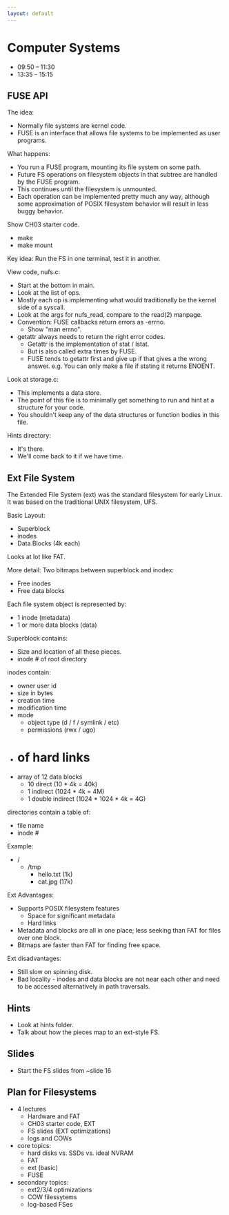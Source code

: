```yaml
---
layout: default
---
```


# Computer Systems

 - 09:50 – 11:30
 - 13:35 – 15:15

## FUSE API

The idea:

 - Normally file systems are kernel code.
 - FUSE is an interface that allows file systems to be implemented
   as user programs.

What happens:

 - You run a FUSE program, mounting its file system on some path.
 - Future FS operations on filesystem objects in that subtree
   are handled by the FUSE program.
 - This continues until the filesystem is unmounted.
 - Each operation can be implemented pretty much any way, although
   some approximation of POSIX filesystem behavior will result in
   less buggy behavior.

Show CH03 starter code.

 - make
 - make mount

Key idea: Run the FS in one terminal, test it in another.

View code, nufs.c:

 - Start at the bottom in main.
 - Look at the list of ops.
 - Mostly each op is implementing what would traditionally be
   the kernel side of a syscall.
 - Look at the args for nufs_read, compare to the read(2) manpage.
 - Convention: FUSE callbacks return errors as -errno.
   - Show "man errno".
 - getattr always needs to return the right error codes.
   - Getattr is the implementation of stat / lstat.
   - But is also called extra times by FUSE. 
   - FUSE tends to getattr first and give up if that gives
     a the wrong answer. e.g. You can only make a file if stating
     it returns ENOENT.
     
Look at storage.c:

 - This implements a data store.
 - The point of this file is to minimally get something to run and hint
   at a structure for your code.
 - You shouldn't keep any of the data structures or function bodies in
   this file.

Hints directory:

 - It's there.
 - We'll come back to it if we have time.

## Ext File System

The Extended File System (ext) was the standard filesystem for early Linux. It
was based on the traditional UNIX filesystem, UFS.

Basic Layout:

 - Superblock
 - inodes
 - Data Blocks (4k each)

Looks at lot like FAT. 

More detail: Two bitmaps between superblock and inodex:

 - Free inodes
 - Free data blocks
 
Each file system object is represented by:

 - 1 inode (metadata)
 - 1 or more data blocks (data)

Superblock contains:

 - Size and location of all these pieces.
 - inode # of root directory

inodes contain:

 - owner user id
 - size in bytes
 - creation time
 - modification time
 - mode
   - object type (d / f / symlink / etc)
   - permissions (rwx / ugo)
 - # of hard links
 - array of 12 data blocks
   - 10 direct (10 * 4k = 40k)
   - 1 indirect (1024 * 4k = 4M)
   - 1 double indirect (1024 * 1024 * 4k = 4G)

directories contain a table of:

 - file name
 - inode #
 
Example:

 - /
   - /tmp
     - hello.txt (1k)
     - cat.jpg (17k)

Ext Advantages:

 - Supports POSIX filesystem features
   - Space for significant metadata
   - Hard links
 - Metadata and blocks are all in one place; less seeking than FAT for files over one block.
 - Bitmaps are faster than FAT for finding free space.

Ext disadvantages:

 - Still slow on spinning disk.
 - Bad locality - inodes and data blocks are not near each other and need to be accessed
   alternatively in path traversals.

## Hints

 - Look at hints folder.
 - Talk about how the pieces map to an ext-style FS.

## Slides

 - Start the FS slides from ~slide 16

## Plan for Filesystems

 - 4 lectures
   - Hardware and FAT
   - CH03 starter code, EXT
   - FS slides (EXT optimizations)
   - logs and COWs
 - core topics:
   - hard disks vs. SSDs vs. ideal NVRAM
   - FAT
   - ext (basic)
   - FUSE
 - secondary topics:
   - ext2/3/4 optimizations
   - COW filessytems
   - log-based FSes




